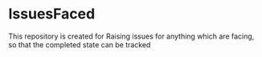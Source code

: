 # IssuesFaced
This repository is created for Raising issues for anything which are facing, so that the completed state can be tracked
